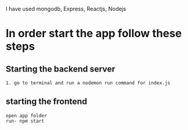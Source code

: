 I have used mongodb, Express, Reactjs, Nodejs


# In order start the app follow these steps
## Starting the backend server 
    1. go to terminal and run a nodemon run command for index.js

## starting the frontend 
    open app folder
    run- npm start    
